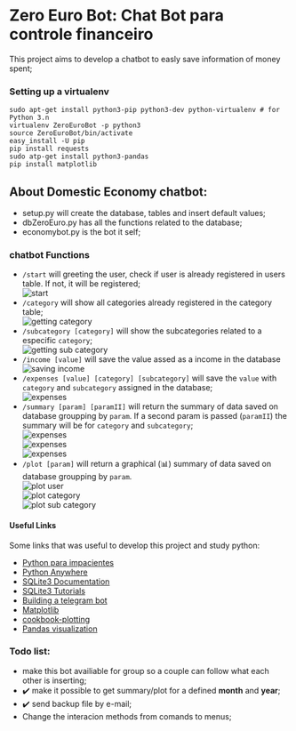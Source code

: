 # Zero Euro Bot: Chat Bot para controle financeiro
This project aims to develop a chatbot to easly save information of money spent;

### Setting up a virtualenv
```
sudo apt-get install python3-pip python3-dev python-virtualenv # for Python 3.n
virtualenv ZeroEuroBot -p python3 
source ZeroEuroBot/bin/activate
easy_install -U pip
pip install requests
sudo atp-get install python3-pandas
pip install matplotlib
```

## About Domestic Economy chatbot:  

* setup.py will create the database, tables and insert default values;  
* dbZeroEuro.py has all the functions related to the database;  
* economybot.py is the bot it self;  

### chatbot Functions
* `/start` will greeting the user, check if user is already registered in users table. If not, it will be registered;  
![start](img/start.png)  
* `/category` will show all categories already registered in the category table;  
![getting category](img/getcategory.png)  
* `/subcategory [category]` will show the subcategories related to a especific `category`;  
![getting sub category](img/getsubcat.png)  
* `/income [value]` will save the value assed as a income in the database  
![saving income](img/income.png)  
* `/expenses [value] [category] [subcategory]` will save the `value` with `category` and `subcategory` assigned in the database;  
![expenses](img/expenses.png)  
* `/summary [param] [paramII]` will return the summary of data saved on database groupping by `param`. If a second param is passed (`paramII`) the summary will be for `category` and `subcategory`;  
![expenses](img/summaryparamuser.png)  
![expenses](img/summarycategory.png)  
![expenses](img/summaryparamII.png)  
* `/plot [param]` will return a graphical (:bar_chart:) summary of data saved on database groupping by `param`.  
![plot user](img/plotuser.png)  
![plot category](img/plotcategory.png)  
![plot sub category](img/plotsubcategory.png)  

#### Useful Links  
Some links that was useful to develop this project and study python:
* [Python para impacientes](http://python-para-impacientes.blogspot.com.ar)
* [Python Anywhere](https://www.pythonanywhere.com)
* [SQLite3 Documentation](https://sqlite.org/docs.html)
* [SQLite3 Tutorials](http://www.sqlitetutorial.net/)
* [Building a telegram bot](https://www.codementor.io/garethdwyer/building-a-telegram-bot-using-python-part-1-goi5fncay)
* [Matplotlib](https://stackoverflow.com/questions/32244019/how-to-rotate-x-axis-tick-labels-in-pandas-barplot)
* [cookbook-plotting](https://pandas.pydata.org/pandas-docs/stable/cookbook.html#cookbook-plotting)
* [Pandas visualization](https://pandas.pydata.org/pandas-docs/stable/visualization.html#visualization-barplot)

### Todo list:
* make this bot availiable for group so a couple can follow what each other is inserting;
* :heavy_check_mark: make it possible to get summary/plot for a defined **month** and **year**;
* :heavy_check_mark: send backup file by e-mail;
* Change the interacion methods from comands to menus;
